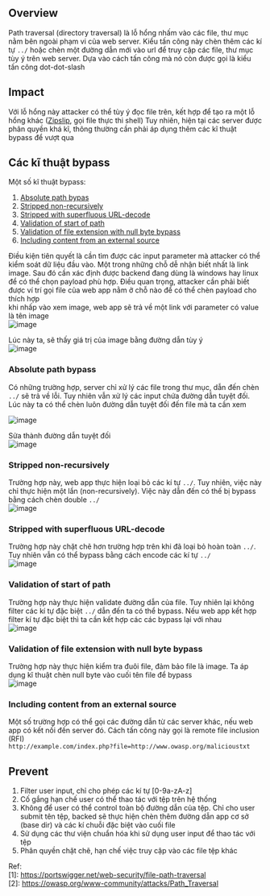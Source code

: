 ## Overview  
Path traversal (directory traversal) là lỗ hổng nhấm vào các file, thư mục nằm bên ngoài phạm vi của web server. Kiểu tấn công
này chèn thêm các kí tự `../` hoặc chèn một đường dẫn mới vào url để truy cập các file, thư mục tùy ý trên web server. Dựa vào
cách tấn công mà nó còn được gọi là  kiểu tấn công dot-dot-slash  

## Impact  
Với lỗ hổng này attacker có thể tùy ý đọc file trên, kết hợp để tạo ra một lỗ hổng khác ([Zipslip](https://www.infoq.com/news/2018/06/zip-slip/), gọi file thực thi shell)
Tuy nhiên, hiện tại các server được phân quyền khá kĩ, thông thường cần phải áp dụng thêm các kĩ thuật bypass để vượt qua  

## Các kĩ thuật bypass  
Một số kĩ thuật bypass:
1. [Absolute path bypas](#absolute-path-bypass)  
2. [Stripped non-recursively](#stripped-non-recursively)  
3. [Stripped with superfluous URL-decode](#stripped-with-superfluous-URL-decode)  
4. [Validation of start of path](#validation-of-start-of-path)  
5. [Validation of file extension with null byte bypass](#validation-of-file-extension-with-null-byte-bypass)  
6. [Including content from an external source](#including-content-from-an-external-source)  
  
Điều kiện tiên quyết là cần tìm được các input parameter mà attacker có thể kiểm soát dữ liệu đầu vào. Một trong những chỗ dễ nhận biết nhất là link image. Sau đó cần xác định được backend đang dùng là windows hay linux để có thể chọn payload phù hợp. Điều quan trọng, attacker cần phải biết được ví trí gọi file của web app 
nằm ở chỗ nào để có thể chèn payload cho thích hợp  
khi nhấp vào xem image, web app sẽ trả về một link với parameter có value là tên image  
![image](https://user-images.githubusercontent.com/22276823/131245552-a10bada6-c3b9-40f0-831d-d2d9c8e36dd8.png)  

Lúc này ta, sẽ thấy giá trị của image bằng đường dẫn tùy ý  
![image](https://user-images.githubusercontent.com/22276823/131245645-0520966a-b566-49e1-8103-13b01a9aaf6d.png)  

### Absolute path bypass  
Có những trường hợp, server chỉ xử lý các file trong thư mục, dẫn đến chèn `../` sẽ trả về lỗi. Tuy nhiên vẫn xử lý các input chứa đường dẫn tuyệt đối. 
Lúc này ta có thể chèn luôn đường dẫn tuyệt đối đến file mà ta cần xem  

![image](https://user-images.githubusercontent.com/22276823/131245875-75dd5aeb-f669-4993-8d2b-6996c3aecfd7.png)  

Sửa thành đường dẫn tuyệt đối  
![image](https://user-images.githubusercontent.com/22276823/131245884-a3bee25f-739f-40a7-866f-56a4ec2b794e.png)  

### Stripped non-recursively  
Trường hợp này, web app thực hiện loại bỏ các kí tự `../`. Tuy nhiên, việc này chỉ thực hiện một lần (non-recursively). Việc này dẫn đến có thế bị bypass bằng cách
chèn double `../`  
![image](https://user-images.githubusercontent.com/22276823/131246062-bd108633-ecd6-47ce-a7c1-c13d3a90791e.png)  

### Stripped with superfluous URL-decode  
Trường hợp này chặt chẽ hơn trường hợp trên khi đã loại bỏ hoàn toàn `../`. Tuy nhiên vẫn có thể bypass bằng cách encode các kí tự `../`  
![image](https://user-images.githubusercontent.com/22276823/131246281-f1803c9f-2cf1-4694-aa1b-de4951a23e08.png)  

### Validation of start of path  
Trường hợp này thực hiện validate đường dẫn của file. Tuy nhiên lại không filter các kí tự đặc biệt `../` dẫn đến ta có thể bypass. Nếu web app kết hợp filter kí tự
đặc biệt thì ta cần kết hợp các các bypass lại với nhau  
![image](https://user-images.githubusercontent.com/22276823/131246359-8c64a682-202e-4939-b16c-e88752284612.png)  

### Validation of file extension with null byte bypass  
Trường hợp này thực hiện kiểm tra đuôi file, đảm bảo file là image. Ta áp dụng kĩ thuật chèn null byte vào cuối tên file để bypass  
![image](https://user-images.githubusercontent.com/22276823/131246447-4a6cb7a4-3121-4894-8100-e0fe2e8ff843.png)  

### Including content from an external source  
Một số trường hợp có thể gọi các đường dẫn từ các server khác, nếu web app có kết nối đến server đó. Cách tấn công này gọi là remote file inclusion (RFI)  
`http://example.com/index.php?file=http://www.owasp.org/malicioustxt`  

## Prevent  
1. Filter user input, chỉ cho phép các kí tự [0-9a-zA-z]    
2. Cố gắng hạn chế user có thể thao tác với tệp trên hệ thống  
3. Không để user có thể control toàn bộ đường dẫn của tệp. Chỉ cho user submit tên tệp, backed sẽ thực hiện chèn thêm đường dẫn app cơ sở (base dir) và các kí chuỗi
đặc biệt vào cuối file  
4. Sử dụng các thư viện chuẩn hóa khi sử dụng user input để thao tác với tệp  
5. Phân quyền chặt chẽ, hạn chế việc truy cập vào các file tệp khác  

Ref:  
[1]: https://portswigger.net/web-security/file-path-traversal  
[2]: https://owasp.org/www-community/attacks/Path_Traversal  


